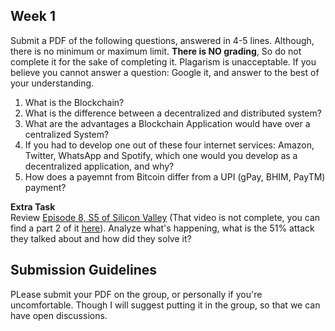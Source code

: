 ## Week 1

Submit a PDF of the following questions, answered in 4-5 lines. Although, there is no minimum or maximum limit. <b>There is NO grading</b>, So do not complete it for the sake of completing it. Plagarism is unacceptable. If you believe you cannot answer a question: Google it, and answer to the best of your understanding.

1. What is the Blockchain?
2. What is the difference between a decentralized and distributed system?
3. What are the advantages a Blockchain Application would have over a centralized System?
4. If you had to develop one out of these four internet services: Amazon, Twitter, WhatsApp and Spotify, which one would you develop as a decentralized application, and why?
5. How does a payemnt from Bitcoin differ from a UPI (gPay, BHIM, PayTM) payment?

<b>Extra Task</b><br>
Review <a href = "https://www.youtube.com/watch?v=mhUjJmGguY0">Episode 8, S5 of Silicon Valley<a> (That video is not complete, you can find a part 2 of it <a href = "https://www.youtube.com/watch?v=W8W7xhN2ue8">here</a>). Analyze what's happening, what is the 51% attack they talked about and how did they solve it?
  
## Submission Guidelines

PLease submit your PDF on the group, or personally if you're uncomfortable. Though I will suggest putting it in the group, so that we can have open discussions.


